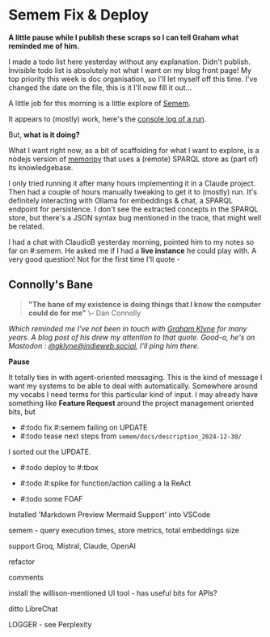 # Semem Fix & Deploy

**A little pause while I publish these scraps so I can tell Graham what reminded me of him.**

I made a todo list here yesterday without any explanation. Didn't publish. Invisible todo list is absolutely not what I want on my blog front page! My top priority this week is doc organisation, so I'll let myself off this time. I've changed the date on the file, this is it I'll now fill it out...

A little job for this morning is a little explore of [Semem](https://github.com/danja/semem).

It appears to (mostly) work, here's the [console log of a run](https://danny.ayers.name/entries/2025-01-01_semem-run.html).

But, **what is it doing?**

What I want right now, as a bit of scaffolding for what I want to explore, is a nodejs version of [memoripy](https://github.com/caspianmoon/memoripy) that uses a (remote) SPARQL store as (part of) its knowledgebase.

I only tried running it after many hours implementing it in a Claude project. Then had a couple of hours manually tweaking to get it to (mostly) run. It's definitely interacting with Ollama for embeddings & chat, a SPARQL endpoint for persistence. I don't see the extracted concepts in the SPARQL store, but there's a JSON syntax bug mentioned in the trace, that might well be related.  

I had a chat with ClaudioB yesterday morning, pointed him to my notes so far on #:semem. He asked me if I had a **live instance** he could play with. A very good question! Not for the first time I'll quote -

## Connolly's Bane

> **"The bane of my existence is doing things that I know the
computer could do for me"**
\– Dan Connolly

*Which reminded me I've not been in touch with [Graham Klyne](https://www.ninebynine.org/) for many years. A blog post of his drew my attention to that quote. Good-o, he's on Mastodon : [@gklyne@indieweb.social](https://indieweb.social/@gklyne), I'll ping him there.*

**Pause**

It totally ties in with agent-oriented messaging. This is the kind of message I want my systems to be able to deal with automatically.
Somewhere around my vocabs I need terms for this particular kind of input. I may already have something like **Feature Request** around the project management oriented bits, but

* #:todo fix #:semem failing on UPDATE
* #:todo tease next steps from `semem/docs/description_2024-12-30/`

I sorted out the UPDATE.


* #:todo deploy to #:tbox

* #:todo #:spike for function/action calling a la ReAct

* #:todo some FOAF

Installed 'Markdown Preview Mermaid Support' into VSCode


semem - query execution times, store metrics, total embeddings size

support Groq, Mistral, Claude, OpenAI

refactor

comments

install the willison-mentioned UI tool - has useful bits for APIs?

ditto LibreChat

LOGGER - see Perplexity
